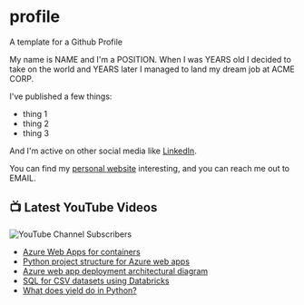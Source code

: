 # profile
A template for a Github Profile

My name is NAME and I'm a POSITION. When I was YEARS old I decided to take on the world and YEARS later I managed to land my dream job at ACME CORP.

I've published a few things:

* thing 1
* thing 2
* thing 3

And I'm active on other social media like [LinkedIn](https://www.linkedin.com/in/NICKNAME).

You can find my [personal website](https://example.com) interesting, and you can reach me out to EMAIL.


## 📺 Latest YouTube Videos

![YouTube Channel Subscribers](https://img.shields.io/youtube/channel/subscribers/UCt56bfntHoZFI60G5NIiTww?label=YouTube%20Subscribers&style=social)

<!-- YOUTUBE-VIDEOS-LIST:START -->
- [Azure Web Apps for containers](https://www.youtube.com/watch?v=xMqerRBUpCA)
- [Python project structure for Azure web apps](https://www.youtube.com/watch?v=bSw_elmGrew)
- [Azure web app deployment architectural diagram](https://www.youtube.com/watch?v=SXPMV8R6u0Q)
- [SQL for CSV datasets using Databricks](https://www.youtube.com/watch?v=LI5BPFTmeNU)
- [What does yield do in Python?](https://www.youtube.com/watch?v=NL3QuIQeVtk)
<!-- YOUTUBE-VIDEOS-LIST:END -->
